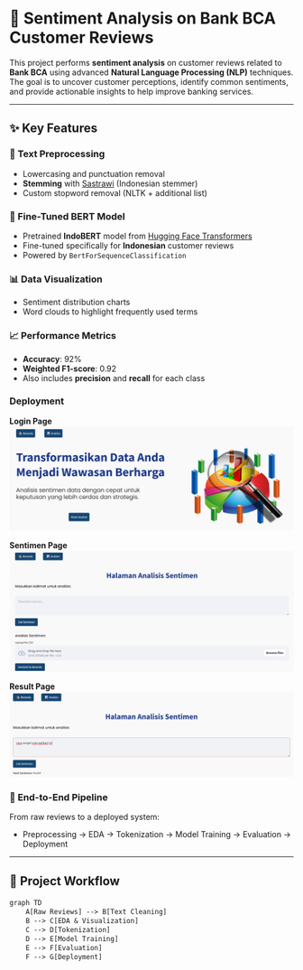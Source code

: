 # 💬 Sentiment Analysis on Bank BCA Customer Reviews

This project performs **sentiment analysis** on customer reviews related to **Bank BCA** using advanced **Natural Language Processing (NLP)** techniques. The goal is to uncover customer perceptions, identify common sentiments, and provide actionable insights to help improve banking services.

---

## ✨ Key Features

### 📝 Text Preprocessing
- Lowercasing and punctuation removal  
- **Stemming** with [Sastrawi](https://github.com/sastrawi/sastrawi) (Indonesian stemmer)  
- Custom stopword removal (NLTK + additional list)

### 🤖 Fine-Tuned BERT Model
- Pretrained **IndoBERT** model from [Hugging Face Transformers](https://huggingface.co/)  
- Fine-tuned specifically for **Indonesian** customer reviews  
- Powered by `BertForSequenceClassification`

### 📊 Data Visualization
- Sentiment distribution charts  
- Word clouds to highlight frequently used terms

### 📈 Performance Metrics
- **Accuracy**: 92%  
- **Weighted F1-score**: 0.92  
- Also includes **precision** and **recall** for each class

### Deployment

**Login Page**  
![Login Page](https://github.com/chellecia/BCA-Customer-Review-Analysis/blob/main/Login%20Page.png)

**Sentimen Page**  
![Sentimen Page](https://github.com/chellecia/BCA-Customer-Review-Analysis/blob/main/Sentiment%20Page.png)

**Result Page**  
![Result Page](https://github.com/chellecia/BCA-Customer-Review-Analysis/blob/main/Hasil%20Sentiment.png)


### 🚀 End-to-End Pipeline
From raw reviews to a deployed system:
- Preprocessing → EDA → Tokenization → Model Training → Evaluation → Deployment

---

## 📂 Project Workflow  
```mermaid
graph TD
    A[Raw Reviews] --> B[Text Cleaning]
    B --> C[EDA & Visualization]
    C --> D[Tokenization]
    D --> E[Model Training]
    E --> F[Evaluation]
    F --> G[Deployment]



 
